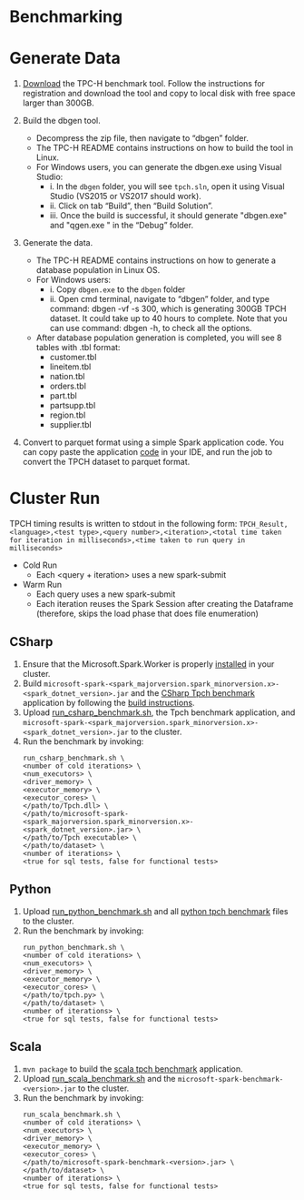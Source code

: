 Benchmarking
===

# Generate Data
1. [Download](http://www.tpc.org/tpc_documents_current_versions/current_specifications.asp) the TPC-H benchmark tool.
Follow the instructions for registration and download the tool and copy to local disk with free space larger than 300GB.

2. Build the dbgen tool.
    - Decompress the zip file, then navigate to “dbgen” folder.
    - The TPC-H README contains instructions on how to build the tool in Linux.
    - For Windows users, you can generate the dbgen.exe using Visual Studio: 
        - i. In the `dbgen` folder, you will see `tpch.sln`, open it using Visual Studio (VS2015 or VS2017 should work).
        - ii. Click on tab “Build”, then “Build Solution”. 
        - iii. Once the build is successful, it should generate "dbgen.exe" and "qgen.exe " in the “Debug” folder.

3. Generate the data.
    - The TPC-H README contains instructions on how to generate a database population in Linux OS.
    - For Windows users:
        - i. Copy `dbgen.exe` to the `dbgen` folder
        - ii. Open cmd terminal, navigate to “dbgen” folder, and type command: dbgen -vf -s 300, which is generating 300GB TPCH dataset. It could take up to 40 hours to complete. Note that you can use command: dbgen -h, to check all the options. 
    - After database population generation is completed, you will see 8 tables with .tbl format:
        - customer.tbl
        - lineitem.tbl
        - nation.tbl
        - orders.tbl
        - part.tbl
        - partsupp.tbl
        - region.tbl
        - supplier.tbl

4. Convert to parquet format using a simple Spark application code. 
You can copy paste the application [code](https://github.com/laserljy/spark-1/commit/c01ba709f7797e55ed96ff4fcd23f090f26b5bcf) in your IDE, and run the job to convert the TPCH dataset to parquet format. 

# Cluster Run
TPCH timing results is written to stdout in the following form: `TPCH_Result,<language>,<test type>,<query number>,<iteration>,<total time taken for iteration in milliseconds>,<time taken to run query in milliseconds>`

- Cold Run
   - Each <query + iteration> uses a new spark-submit
- Warm Run
   - Each query uses a new spark-submit
   - Each iteration reuses the Spark Session after creating the Dataframe (therefore, skips the load phase that does file enumeration)

## CSharp
1. Ensure that the Microsoft.Spark.Worker is properly [installed](../deployment/README.md#cloud-deployment) in your cluster.
2. Build `microsoft-spark-<spark_majorversion.spark_minorversion.x>-<spark_dotnet_version>.jar` and the [CSharp Tpch benchmark](csharp/Tpch) application by following the [build instructions](../README.md#building-from-source).
3. Upload [run_csharp_benchmark.sh](run_csharp_benchmark.sh), the Tpch benchmark application, and `microsoft-spark-<spark_majorversion.spark_minorversion.x>-<spark_dotnet_version>.jar` to the cluster.
4. Run the benchmark by invoking:
    ```shell
    run_csharp_benchmark.sh \
    <number of cold iterations> \
    <num_executors> \
    <driver_memory> \
    <executor_memory> \
    <executor_cores> \
    </path/to/Tpch.dll> \
    </path/to/microsoft-spark-<spark_majorversion.spark_minorversion.x>-<spark_dotnet_version>.jar> \
    </path/to/Tpch executable> \
    </path/to/dataset> \
    <number of iterations> \
    <true for sql tests, false for functional tests>
    ```

## Python
1. Upload [run_python_benchmark.sh](run_python_benchmark.sh) and all [python tpch benchmark](python/) files to the cluster.
2. Run the benchmark by invoking:
    ```shell
    run_python_benchmark.sh \
    <number of cold iterations> \
    <num_executors> \
    <driver_memory> \
    <executor_memory> \
    <executor_cores> \
    </path/to/tpch.py> \
    </path/to/dataset> \
    <number of iterations> \
    <true for sql tests, false for functional tests>
    ```

## Scala
1. `mvn package` to build the [scala tpch benchmark](scala/) application.
2. Upload [run_scala_benchmark.sh](run_scala_benchmark.sh) and the `microsoft-spark-benchmark-<version>.jar` to the cluster.
3. Run the benchmark by invoking:
    ```shell
    run_scala_benchmark.sh \
    <number of cold iterations> \
    <num_executors> \
    <driver_memory> \
    <executor_memory> \
    <executor_cores> \
    </path/to/microsoft-spark-benchmark-<version>.jar> \
    </path/to/dataset> \
    <number of iterations> \
    <true for sql tests, false for functional tests>
    ```
